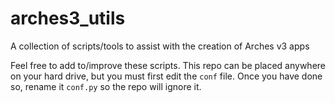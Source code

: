 # arches3_utils
A collection of scripts/tools to assist with the creation of Arches v3 apps

Feel free to add to/improve these scripts. This repo can be placed anywhere on your hard drive, but you must first edit the `conf` file. Once you have done so, rename it `conf.py` so the repo will ignore it.
